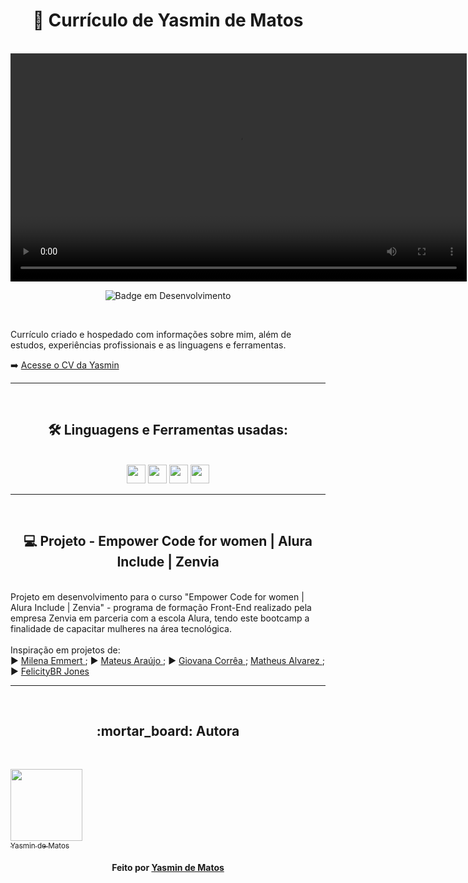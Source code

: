 <h1 align="center"> 📝 Currículo de Yasmin de Matos </h1>

<br>

<video src="https://user-images.githubusercontent.com/98225965/195992358-6cdc816e-3da6-4909-851a-b44b004c2fb6.mov" alt="CV" width="730">
</video>

<br>

<div style="display: inline_block" align="center">

![Badge em Desenvolvimento](http://img.shields.io/static/v1?label=STATUS&message=EM%20DESENVOLVIMENTO&color=GREEN&style=for-the-badge)</div>
<br>

Currículo criado e hospedado com informações sobre mim, além de estudos, experiências profissionais e as linguagens e ferramentas.

➡️  [Acesse o CV da Yasmin](https://yasmindematos.github.io/CV-Yasmin-de-Matos)
  
  <hr>
  <br>
<div style="display: inline_block" align="center">  
<h2 align="center"><strong>🛠  Linguagens e Ferramentas usadas:</strong></h1><br>
  <img width="30" src="https://cdn.jsdelivr.net/gh/devicons/devicon/icons/html5/html5-original.svg" />
  <img width="30" src="https://cdn.jsdelivr.net/gh/devicons/devicon/icons/css3/css3-original.svg" />
  <img width="30" src="https://cdn.jsdelivr.net/gh/devicons/devicon/icons/javascript/javascript-original.svg" />
  <img width="30" src="https://cdn.jsdelivr.net/gh/devicons/devicon/icons/vscode/vscode-original.svg" />
</div>
  



<hr>
<br>
<h2 align="center"><strong>💻 Projeto - Empower Code for women | Alura Include | Zenvia</strong></h1><br>
Projeto em desenvolvimento para o curso "Empower Code for women | Alura Include | Zenvia" - programa de formação Front-End realizado pela empresa Zenvia em parceria com a escola Alura, tendo este bootcamp a finalidade de capacitar mulheres na área tecnológica.
<br>

<br>
Inspiração em projetos de:
<br>
▶️ <a href="https://milenaemmert.github.io/meu-portfolio-web/" target="_blank"> Milena Emmert  </a> ; ▶️ <a href="https://github.com/teteusAraujo/portfolio" target="_blank"> Mateus Araújo  </a> ; ▶️ <a href="https://github.com/giovanadgcorrea/curriculo_giovana_correa" target="_blank"> Giovana Corrêa  </a> ;  <a href="https://github.com/MatheusAlvarez/Pagina-Curriculo/" target="_blank"> Matheus Alvarez </a> ;  ▶️ <a href="https://github.com/felicityBR/felicityBR.github.io" target="_blank"> FelicityBR Jones  </a>
<br>

<hr>
  <br>
<h2 align="center"><strong>:mortar_board: Autora</strong></h1><br> 


[<img src="https://avatars.githubusercontent.com/u/98225965" width=115><br><sub>Yasmin de Matos</sub>](https://github.com/yasmindematos) 


<h4 align="center">
   Feito por  <a href="https://www.linkedin.com/in/yasmindematos/" target="_blank"> Yasmin de Matos </a>
</h4>
